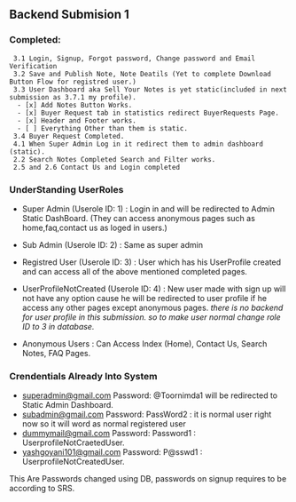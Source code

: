 ## Backend Submision 1
### Completed:
     3.1 Login, Signup, Forgot password, Change password and Email Verification
     3.2 Save and Publish Note, Note Deatils (Yet to complete Download Button Flow for registred user.)
     3.3 User Dashboard aka Sell Your Notes is yet static(included in next submission as 3.7.1 my profile).
      - [x] Add Notes Button Works.
      - [x] Buyer Request tab in statistics redirect BuyerRequests Page.
      - [x] Header and Footer works.
      - [ ] Everything Other than them is static.
     3.4 Buyer Request Completed.
     4.1 When Super Admin Log in it redirect them to admin dashboard (static).
     2.2 Search Notes Completed Search and Filter works. 
     2.5 and 2.6 Contact Us and Login completed
    
    
    
### UnderStanding UserRoles
- Super Admin (Userole ID: 1) : Login in and will be redirected to Admin Static DashBoard. (They can access anonymous pages such as home,faq,contact us as loged in users.)

- Sub Admin (Userole ID: 2) : Same as super admin

- Registred User (Userole ID: 3) : User which has his UserProfile created and can access all of the above mentioned completed pages.

- UserProfileNotCreated (Userole ID: 4) : New user made with sign up will not have any option cause he will be redirected to user profile if he access any other pages except anonymous pages.
  *there is no backend for user profile in this submission. so to make user normal change role ID to 3 in database.*
  
- Anonymous Users : Can Access Index (Home), Contact Us, Search Notes, FAQ Pages.

### Crendentials Already Into System
* superadmin@gmail.com   Password: \@Toornimda1 will be redirected to Static Admin Dashboard. 
* subadmin@gmail.com     Password: PassWord2 : it is normal user right now so it will word as normal registered user
* dummymail@gmail.com    Password: Password1 : UserprofileNotCraetedUser.
* yashgoyani101@gmail.com Password: P@sswd1 : UserprofileNotCreatedUser.

This Are Passwords changed using DB, passwords on signup requires to be according to SRS. 
